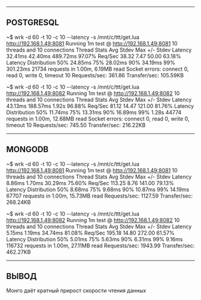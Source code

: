 ----------------------------------------------------------------------------------------
POSTGRESQL
----------------------------------------------------------------------------------------
~$ wrk -d 60 -t 10 -c 10 --latency -s /mnt/c/ttt/get.lua http://192.168.1.49:8081
Running 1m test @ http://192.168.1.49:8081
  10 threads and 10 connections
  Thread Stats   Avg      Stdev     Max   +/- Stdev
    Latency    32.41ms   42.40ms 489.72ms   97.07%
    Req/Sec    38.32      7.47    50.00     63.18%
  Latency Distribution
     50%   24.85ms
     75%   28.02ms
     90%   34.19ms
     99%  301.23ms
  21734 requests in 1.00m, 6.19MB read
  Socket errors: connect 0, read 0, write 0, timeout 10
Requests/sec:    361.86
Transfer/sec:    105.59KB


~$ wrk -d 60 -t 10 -c 10 --latency -s /mnt/c/ttt/get.lua http://192.168.1.49:8082
Running 1m test @ http://192.168.1.49:8082
  10 threads and 10 connections
  Thread Stats   Avg      Stdev     Max   +/- Stdev
    Latency    43.13ms  188.57ms   1.92s    96.88%
    Req/Sec    81.12     14.47   121.00     81.76%
  Latency Distribution
     50%   11.74ms
     75%   13.31ms
     90%   16.89ms
     99%    1.28s
  44774 requests in 1.00m, 12.68MB read
  Socket errors: connect 0, read 0, write 0, timeout 10
Requests/sec:    745.50
Transfer/sec:    216.22KB

----------------------------------------------------------------------------------------
MONGODB
----------------------------------------------------------------------------------------
~$ wrk -d 60 -t 10 -c 10 --latency -s /mnt/c/ttt/get.lua http://192.168.1.49:8081
Running 1m test @ http://192.168.1.49:8081
  10 threads and 10 connections
  Thread Stats   Avg      Stdev     Max   +/- Stdev
    Latency     8.86ms    1.70ms  30.29ms   75.60%
    Req/Sec   113.25      8.76   141.00     79.13%
  Latency Distribution
     50%    8.68ms
     75%    9.68ms
     90%   10.87ms
     99%   14.19ms
  67707 requests in 1.00m, 15.73MB read
Requests/sec:   1127.59
Transfer/sec:    268.24KB

~$ wrk -d 60 -t 10 -c 10 --latency -s /mnt/c/ttt/get.lua http://192.168.1.49:8082
Running 1m test @ http://192.168.1.49:8082
  10 threads and 10 connections
  Thread Stats   Avg      Stdev     Max   +/- Stdev
    Latency     5.15ms    1.19ms  34.74ms   81.08%
    Req/Sec   195.18     14.80   272.00     61.57%
  Latency Distribution
     50%    5.01ms
     75%    5.63ms
     90%    6.31ms
     99%    9.16ms
  116732 requests in 1.00m, 27.11MB read
Requests/sec:   1943.99
Transfer/sec:    462.27KB

----------------------------------------------------------------------------------------
ВЫВОД
----------------------------------------------------------------------------------------
Монго даёт кратный прирост скорости чтения данных
